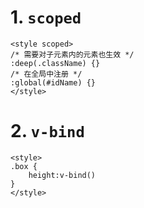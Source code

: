 # 1. `scoped`
~~~vue
<style scoped>
/* 需要对子元素内的元素也生效 */
:deep(.className) {}
/* 在全局中注册 */
:global(#idName) {}
</style>
~~~
# 2. `v-bind`
~~~vue
<style>
.box {
    height:v-bind()
}
</style>
~~~